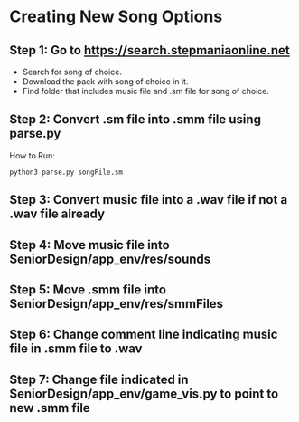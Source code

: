 # Creating New Song Options

## Step 1: Go to https://search.stepmaniaonline.net
* Search for song of choice.
* Download the pack with song of choice in it.
* Find folder that includes music file and .sm file for song of choice.

## Step 2: Convert .sm file into .smm file using parse.py
How to Run:
```
python3 parse.py songFile.sm
```

## Step 3: Convert music file into a .wav file if not a .wav file already


## Step 4: Move music file into SeniorDesign/app_env/res/sounds

## Step 5: Move .smm file into SeniorDesign/app_env/res/smmFiles

## Step 6: Change comment line indicating music file in .smm file to .wav

## Step 7: Change file indicated in SeniorDesign/app_env/game_vis.py to point to new .smm file
